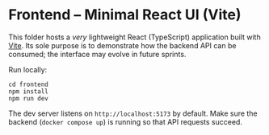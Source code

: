 # Frontend – Minimal React UI (Vite)

This folder hosts a *very* lightweight React (TypeScript) application built
with [Vite](https://vitejs.dev).  Its sole purpose is to demonstrate how the
backend API can be consumed; the interface may evolve in future sprints.

Run locally:

```
cd frontend
npm install
npm run dev
```

The dev server listens on `http://localhost:5173` by default.  Make sure the
backend (`docker compose up`) is running so that API requests succeed.

